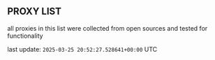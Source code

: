 ## PROXY LIST

all proxies in this list were collected from open sources and tested for functionality

last update: `2025-03-25 20:52:27.528641+00:00` UTC